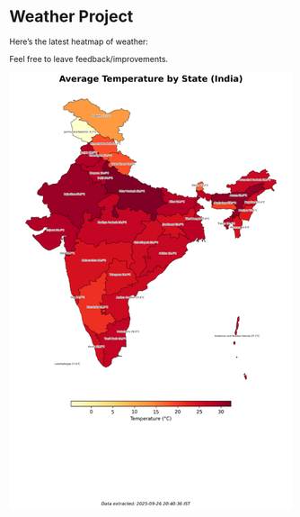 # Weather Project

Here’s the latest heatmap of weather:

Feel free to leave feedback/improvements.

![India Heatmap](docs/assets/india_heatmap.png?v=D6ACEE)
